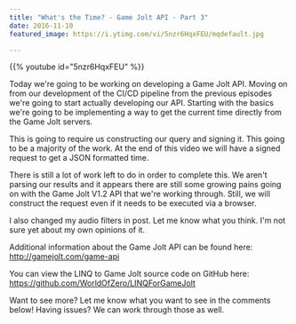 ```yaml
---
title: "What's the Time? - Game Jolt API - Part 3"
date: 2016-11-10
featured_image: https://i.ytimg.com/vi/5nzr6HqxFEU/mqdefault.jpg

---
```


{{% youtube id="5nzr6HqxFEU" %}}

Today we're going to be working on developing a Game Jolt API. Moving on from our development of the CI/CD pipeline from the previous episodes we're going to start actually developing our API. Starting with the basics we're going to be implementing a way to get the current time directly from the Game Jolt servers.

This is going to require us constructing our query and signing it. This going to be a majority of the work. At the end of this video we will have a signed request to get a JSON formatted time.

There is still a lot of work left to do in order to complete this. We aren't parsing our results and it appears there are still some growing pains going on with the Game Jolt V1.2 API that we're working through. Still, we will construct the request even if it needs to be executed via a browser.

I also changed my audio filters in post. Let me know what you think. I'm not sure yet about my own opinions of it.

Additional information about the Game Jolt API can be found here: http://gamejolt.com/game-api

You can view the LINQ to Game Jolt source code on GitHub here: https://github.com/WorldOfZero/LINQForGameJolt

Want to see more? Let me know what you want to see in the comments below! Having issues? We can work through those as well.